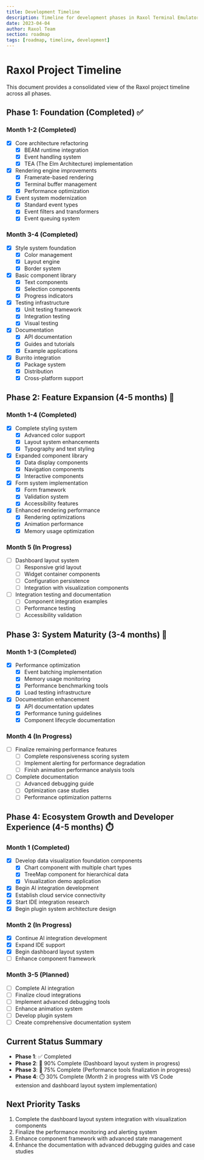 ```yaml
---
title: Development Timeline
description: Timeline for development phases in Raxol Terminal Emulator
date: 2023-04-04
author: Raxol Team
section: roadmap
tags: [roadmap, timeline, development]
---
```


# Raxol Project Timeline

This document provides a consolidated view of the Raxol project timeline across all phases.

## Phase 1: Foundation (Completed) ✅

### Month 1-2 (Completed)
- [x] Core architecture refactoring
  - [x] BEAM runtime integration
  - [x] Event handling system
  - [x] TEA (The Elm Architecture) implementation
- [x] Rendering engine improvements
  - [x] Framerate-based rendering
  - [x] Terminal buffer management
  - [x] Performance optimization
- [x] Event system modernization
  - [x] Standard event types
  - [x] Event filters and transformers
  - [x] Event queuing system

### Month 3-4 (Completed)
- [x] Style system foundation
  - [x] Color management
  - [x] Layout engine
  - [x] Border system
- [x] Basic component library
  - [x] Text components
  - [x] Selection components
  - [x] Progress indicators
- [x] Testing infrastructure
  - [x] Unit testing framework
  - [x] Integration testing
  - [x] Visual testing
- [x] Documentation
  - [x] API documentation
  - [x] Guides and tutorials
  - [x] Example applications
- [x] Burrito integration
  - [x] Package system
  - [x] Distribution
  - [x] Cross-platform support

## Phase 2: Feature Expansion (4-5 months) 🚧

### Month 1-4 (Completed)
- [x] Complete styling system
  - [x] Advanced color support
  - [x] Layout system enhancements
  - [x] Typography and text styling
- [x] Expanded component library
  - [x] Data display components
  - [x] Navigation components
  - [x] Interactive components
- [x] Form system implementation
  - [x] Form framework
  - [x] Validation system
  - [x] Accessibility features
- [x] Enhanced rendering performance
  - [x] Rendering optimizations
  - [x] Animation performance
  - [x] Memory usage optimization

### Month 5 (In Progress)
- [ ] Dashboard layout system
  - [ ] Responsive grid layout
  - [ ] Widget container components
  - [ ] Configuration persistence
  - [ ] Integration with visualization components
- [ ] Integration testing and documentation
  - [ ] Component integration examples
  - [ ] Performance testing
  - [ ] Accessibility validation

## Phase 3: System Maturity (3-4 months) 🚧

### Month 1-3 (Completed)
- [x] Performance optimization
  - [x] Event batching implementation
  - [x] Memory usage monitoring
  - [x] Performance benchmarking tools
  - [x] Load testing infrastructure
- [x] Documentation enhancement
  - [x] API documentation updates
  - [x] Performance tuning guidelines
  - [x] Component lifecycle documentation

### Month 4 (In Progress)
- [ ] Finalize remaining performance features
  - [ ] Complete responsiveness scoring system
  - [ ] Implement alerting for performance degradation
  - [ ] Finish animation performance analysis tools
- [ ] Complete documentation
  - [ ] Advanced debugging guide
  - [ ] Optimization case studies
  - [ ] Performance optimization patterns

## Phase 4: Ecosystem Growth and Developer Experience (4-5 months) ⏱️

### Month 1 (Completed)
- [x] Develop data visualization foundation components
  - [x] Chart component with multiple chart types
  - [x] TreeMap component for hierarchical data
  - [x] Visualization demo application
- [x] Begin AI integration development
- [x] Establish cloud service connectivity
- [x] Start IDE integration research
- [x] Begin plugin system architecture design

### Month 2 (In Progress)
- [x] Continue AI integration development
- [x] Expand IDE support
- [x] Begin dashboard layout system
- [ ] Enhance component framework

### Month 3-5 (Planned)
- [ ] Complete AI integration
- [ ] Finalize cloud integrations
- [ ] Implement advanced debugging tools
- [ ] Enhance animation system
- [ ] Develop plugin system
- [ ] Create comprehensive documentation system

## Current Status Summary

- **Phase 1**: ✅ Completed
- **Phase 2**: 🚧 90% Complete (Dashboard layout system in progress)
- **Phase 3**: 🚧 75% Complete (Performance tools finalization in progress)
- **Phase 4**: ⏱️ 30% Complete (Month 2 in progress with VS Code extension and dashboard layout system implementation)

## Next Priority Tasks

1. Complete the dashboard layout system integration with visualization components
2. Finalize the performance monitoring and alerting system
3. Enhance component framework with advanced state management
4. Enhance the documentation with advanced debugging guides and case studies
